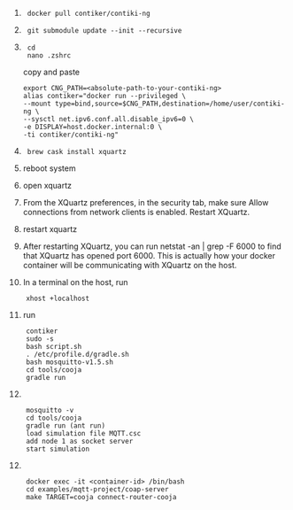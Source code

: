 1. ```
    docker pull contiker/contiki-ng
    ```

2. ```
    git submodule update --init --recursive 
    ```
3. ```
    cd
    nano .zshrc
    ```
    copy and paste
    ```
    export CNG_PATH=<absolute-path-to-your-contiki-ng>
    alias contiker="docker run --privileged \
    --mount type=bind,source=$CNG_PATH,destination=/home/user/contiki-ng \
    --sysctl net.ipv6.conf.all.disable_ipv6=0 \
    -e DISPLAY=host.docker.internal:0 \
    -ti contiker/contiki-ng"
    ```
4. ```
    brew cask install xquartz
    ```
5. reboot system
6. open xquartz
7. From the XQuartz preferences, in the security tab, make sure Allow 
connections from network clients is enabled. Restart XQuartz.
8. restart xquartz
9. After restarting XQuartz, you can run netstat -an | grep -F 6000 to 
find that XQuartz has opened port 6000. This is actually how your docker container will be communicating with XQuartz on the host.
10. In a terminal on the host, run 
```
    xhost +localhost
```
11. run
```
    contiker
    sudo -s
    bash script.sh
    . /etc/profile.d/gradle.sh
    bash mosquitto-v1.5.sh
    cd tools/cooja
    gradle run
```
12. 
```
    mosquitto -v
    cd tools/cooja
    gradle run (ant run)
    load simulation file MQTT.csc
    add node 1 as socket server
    start simulation
```
12. 
```
    docker exec -it <container-id> /bin/bash
    cd examples/mqtt-project/coap-server
    make TARGET=cooja connect-router-cooja
```
